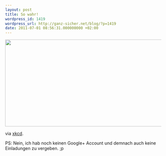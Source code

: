 ```yaml
---
layout: post
title: So wahr!
wordpress_id: 1419
wordpress_url: http://ganz-sicher.net/blog/?p=1419
date: 2011-07-01 08:56:31.000000000 +02:00
---
```

<img class="borderimg centered" title="googleplus" src="/wp-content/uploads/googleplus.png" alt="" width="535" height="281" />

via <a href="http://xkcd.com/918/">xkcd</a>.

PS: Nein, ich hab noch keinen Google+ Account und demnach auch keine Einladungen zu vergeben. ;p
